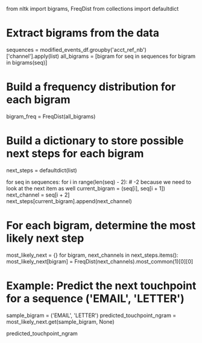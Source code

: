 from nltk import bigrams, FreqDist
from collections import defaultdict

# Extract bigrams from the data
sequences = modified_events_df.groupby('acct_ref_nb')['channel'].apply(list)
all_bigrams = [bigram for seq in sequences for bigram in bigrams(seq)]

# Build a frequency distribution for each bigram
bigram_freq = FreqDist(all_bigrams)

# Build a dictionary to store possible next steps for each bigram
next_steps = defaultdict(list)

for seq in sequences:
    for i in range(len(seq) - 2):  # -2 because we need to look at the next item as well
        current_bigram = (seq[i], seq[i + 1])
        next_channel = seq[i + 2]
        next_steps[current_bigram].append(next_channel)

# For each bigram, determine the most likely next step
most_likely_next = {}
for bigram, next_channels in next_steps.items():
    most_likely_next[bigram] = FreqDist(next_channels).most_common(1)[0][0]

# Example: Predict the next touchpoint for a sequence ('EMAIL', 'LETTER')
sample_bigram = ('EMAIL', 'LETTER')
predicted_touchpoint_ngram = most_likely_next.get(sample_bigram, None)

predicted_touchpoint_ngram
